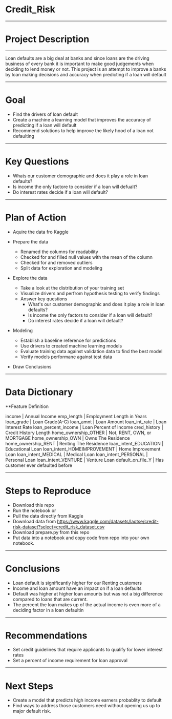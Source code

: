 # Credit_Risk
--------------------------------------------------------------------------------------------------------------------------------
# Project Description
--------------------------------------------------------------------------------------------------------------------------------
Loan defaults are a big deal at banks and since loans are the driving business of every bank 
it is important to make good judgements when deciding to lend money or not. This project is an
attempt to improve a banks by loan making decisions and accuracy when predicting if a loan will
default

--------------------------------------------------------------------------------------------------------------------------------
# Goal
* Find the drivers of loan default 
* Create a machine a learning model that improves the accuracy of predicting if a loan will
default
* Recommend solutions to help improve the likely hood of a loan not defaulting

--------------------------------------------------------------------------------------------------------------------------------
# Key Questions
* Whats our customer demographic and does it play a role in loan defaults?
* Is income the only factore to consider if a loan will defualt?
* Do interest rates decide if a loan will default?
--------------------------------------------------------------------------------------------------------------------------------
# Plan of Action
* Aquire the data fro Kaggle

* Prepare the data

    * Renamed the columns for readability
    * Checked for and filled null values with the mean of the column
    * Checked for and removed outliers
    * Split data for exploration and modeling
    
* Explore the data

    * Take a look at the distribution of your training set
    * Visualize drivers and perfrom hypothesis testing to verify findings
    * Answer key questions
        * What's our customer demographic and does it play a role in loan defaults?
        * Is income the only factors to consider if a loan will default?
        * Do interest rates decide if a loan will default?
        
* Modeling

    * Establish a baseline reference for predictions
    * Use drivers to created machine learning models
    * Evaluate training data against validation data to find the best model
    * Verify models performane against test data

* Draw Conclusions

--------------------------------------------------------------------------------------------------------------------------------
# Data Dictionary

**Feature                             Definition

income                      |         Annual Income
emp_length                  |         Employment Length in Years
loan_grade                  |         Loan Grade(A-G)
loan_amnt                   |         Loan Amount
loan_int_rate               |         Loan Interest Rate
loan_percent_income         |         Loan Percent of Income
cred_history                |         Credit History Length
home_ownership_OTHER        |         Not, RENT, OWN, or MORTGAGE
home_ownership_OWN          |         Owns The Residence
home_ownership_RENT         |         Renting The Residence
loan_intent_EDUCATION       |         Educational Loan
loan_intent_HOMEIMPROVEMENT |         Home Improvement Loan
loan_intent_MEDICAL         |         Medical Loan
loan_intent_PERSONAL        |         Personal Loan
loan_intent_VENTURE         |         Venture Loan
default_on_file_Y           |         Has customer ever defaulted before

--------------------------------------------------------------------------------------------------------------------------------

# Steps to Reproduce

* Download this repo
* Run the notebook
        or
* Pull the data directly from Kaggle
* Download data from https://www.kaggle.com/datasets/laotse/credit-risk-dataset?select=credit_risk_dataset.csv
* Download prepare.py from this repo
* Put data into a notebook and copy code from repo into your own notebook.

--------------------------------------------------------------------------------------------------------------------------------

# Conclusions

* Loan default is significantly higher for our Renting customers
* Income and loan amount have an impact on if a loan defaults
* Default was higher at higher loan amounts but was not a big difference compared to loans that are current.
* The percent the loan makes up of the actual income is even more of a deciding factor in a loan defaultin

--------------------------------------------------------------------------------------------------------------------------------

# Recommendations

* Set credit guidelines that require applicants to qualify for lower interest rates
* Set a percent of income requirement for loan approval

-------------------------------------------------------------------------------------------------------------------------------

# Next Steps

* Create a model that predicts high income earners probablity to default
* Find ways to address those customers need without opening us up to major default risk.